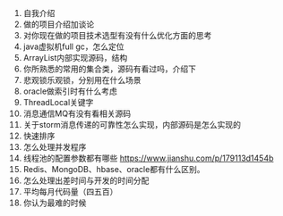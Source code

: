 1. 自我介绍
2. 做的项目介绍加谈论
3. 对你现在做的项目技术选型有没有什么优化方面的思考
4. java虚拟机full gc，怎么定位
5. ArrayList内部实现源码，结构
6. 你所熟悉的常用的集合类，源码有看过吗，介绍下
7. 悲观锁乐观锁，分别用在什么场景
8. oracle做索引时有什么考虑
9. ThreadLocal关键字
10. 消息通信MQ有没有看相关源码
11. 关于storm消息传递的可靠性怎么实现，内部源码是怎么实现的
12. 快速排序
13. 怎么处理并发程序
14. 线程池的配置参数都有哪些
https://www.jianshu.com/p/179113d1454b
15. Redis、MongoDB、hbase、oracle都有什么区别。
16. 怎么处理出差时间与开发的时间分配
17. 平均每月代码量（四五百）
16. 你认为最难的时候